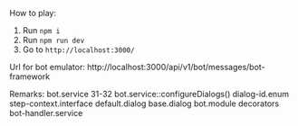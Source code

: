 How to play:

1. Run `npm i`
2. Run `npm run dev`
3. Go to `http://localhost:3000/`

Url for bot emulator: http://localhost:3000/api/v1/bot/messages/bot-framework

Remarks:
bot.service 31-32
bot.service::configureDialogs()
dialog-id.enum
step-context.interface
default.dialog
base.dialog
bot.module
decorators
bot-handler.service
